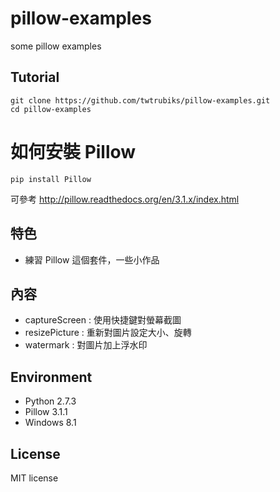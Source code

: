 # pillow-examples
some pillow examples 

## Tutorial
```
git clone https://github.com/twtrubiks/pillow-examples.git
cd pillow-examples
```

# 如何安裝 Pillow
```
pip install Pillow
```
可參考 [ http://pillow.readthedocs.org/en/3.1.x/index.html ]( http://pillow.readthedocs.org/en/3.1.x/index.html ) 

## 特色
* 練習 Pillow 這個套件，一些小作品

## 內容

* captureScreen : 使用快捷鍵對螢幕截圖 
* resizePicture :   重新對圖片設定大小、旋轉 
* watermark :  對圖片加上浮水印

## Environment
* Python 2.7.3
* Pillow 3.1.1
* Windows 8.1

## License
MIT license
